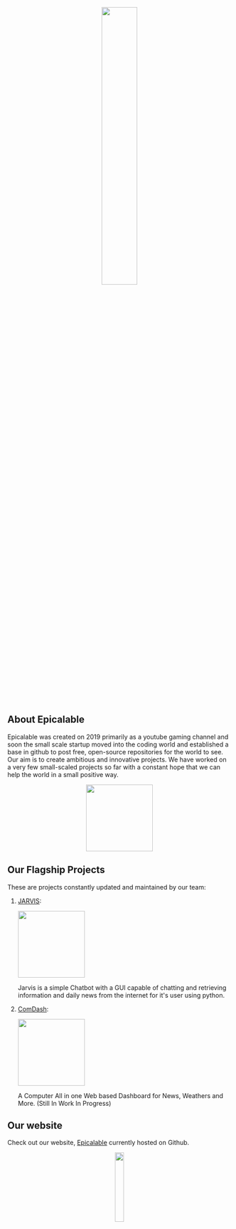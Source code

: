 <p align="center">
    <img width="40%" src="https://github.com/Epicalable/epicalable.github.io/assets/119758164/0b5041d9-ab5c-48ef-97fe-294adc76263d"> 
</p>

## About Epicalable
Epicalable was created on 2019 primarily as a youtube gaming channel and soon the small scale startup moved into the coding world and established a base in github to post free, open-source repositories for the world to see. Our aim is to create ambitious and innovative projects. We have worked on a very few small-scaled projects so far with a constant hope that we can help the world in a small positive way.

<p align="center">
    <img width="150" src="https://github.com/Epicalable/.github/assets/69076784/4e6b5cac-375f-471c-9759-2ea9829c2329"> 
</p>


## Our Flagship Projects
These are projects constantly updated and maintained by our team:  

1. [JARVIS](https://github.com/Epicalable/JARVIS): 
   <p align="left">
    <img width="150" src="https://user-images.githubusercontent.com/69076784/180637424-8d2737c9-ead7-4d65-a8e8-a2c36d9474e8.png">
   </p>
   Jarvis is a simple Chatbot with a GUI capable of chatting and retrieving information and daily news from the internet for it's user using python.

2. [ComDash](https://github.com/Epicalable/ComDash): 
   <p align="left">
    <img width="150" src="https://github.com/Epicalable/.github/assets/69076784/a91e460c-1b4a-4d88-8409-89792b73a9cf">
   </p>
   
   A Computer All in one Web based Dashboard for News, Weathers and More. (Still In Work In Progress)

## Our website
Check out our website, [Epicalable](https://epicalable.github.io/epicalable.html) currently hosted on Github.

<p align="center">
    <img width="20%" src="https://github.com/Epicalable/epicalable.github.io/assets/119758164/0b5041d9-ab5c-48ef-97fe-294adc76263d"> 
</p>
